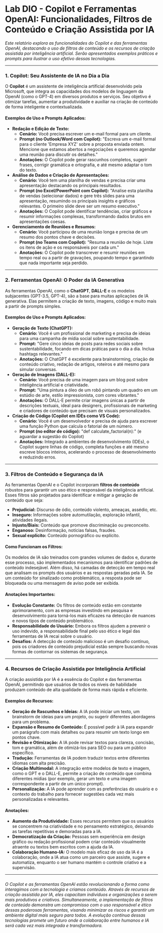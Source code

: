 # Lab DIO -  Copilot e Ferramentas OpenAI: Funcionalidades, Filtros de Conteúdo e Criação Assistida por IA

_Este relatório explora as funcionalidades do Copilot e das ferramentas OpenAI, destacando o uso de filtros de conteúdo e os recursos de criação assistida por inteligência artificial. Serão apresentados exemplos práticos e prompts para ilustrar o uso efetivo dessas tecnologias._

---

### 1. Copilot: Seu Assistente de IA no Dia a Dia

O **Copilot** é um assistente de inteligência artificial desenvolvido pela Microsoft, que integra as capacidades dos modelos de linguagem da OpenAI (como o GPT-4) em diversos produtos e serviços. Seu objetivo é otimizar tarefas, aumentar a produtividade e auxiliar na criação de conteúdo de forma inteligente e contextualizada.

#### Exemplos de Uso e Prompts Aplicados:

* **Redação e Edição de Texto:**
    * **Cenário:** Você precisa escrever um e-mail formal para um cliente.
    * **Prompt (no Outlook/Word com Copilot):** "Escreva um e-mail formal para o cliente 'Empresa XYZ' sobre a proposta enviada ontem. Mencione que estamos abertos a negociações e queremos agendar uma reunião para discutir os detalhes."
    * **Anotações:** O Copilot pode gerar rascunhos completos, sugerir frases, corrigir gramática e ortografia, e até mesmo adaptar o tom do texto.
* **Análise de Dados e Criação de Apresentações:**
    * **Cenário:** Você tem uma planilha de vendas e precisa criar uma apresentação destacando os principais resultados.
    * **Prompt (no Excel/PowerPoint com Copilot):** "Analise esta planilha de vendas (selecionar dados) e gere três slides para uma apresentação, resumindo os principais insights e gráficos relevantes. O primeiro slide deve ser um resumo executivo."
    * **Anotações:** O Copilot pode identificar tendências, criar gráficos e resumir informações complexas, transformando dados brutos em apresentações coesas.
* **Gerenciamento de Reuniões e Resumos:**
    * **Cenário:** Você participou de uma reunião longa e precisa de um resumo dos pontos chave e decisões.
    * **Prompt (no Teams com Copilot):** "Resuma a reunião de hoje. Liste os itens de ação e os responsáveis por cada um."
    * **Anotações:** O Copilot pode transcrever e resumir reuniões em tempo real ou a partir de gravações, poupando tempo e garantindo que nada importante seja perdido.

---

### 2. Ferramentas OpenAI: O Poder da IA Generativa

As ferramentas OpenAI, como o **ChatGPT**, **DALL-E** e os modelos subjacentes (GPT-3.5, GPT-4), são a base para muitas aplicações de IA generativa. Elas permitem a criação de texto, imagens, código e muito mais a partir de prompts simples.

#### Exemplos de Uso e Prompts Aplicados:

* **Geração de Texto (ChatGPT):**
    * **Cenário:** Você é um profissional de marketing e precisa de ideias para uma campanha de mídia social sobre sustentabilidade.
    * **Prompt:** "Gere cinco ideias de posts para redes sociais sobre sustentabilidade, focando em dicas práticas para o dia a dia. Inclua hashtags relevantes."
    * **Anotações:** O ChatGPT é excelente para brainstorming, criação de conteúdo criativo, redação de artigos, roteiros e até mesmo para simular conversas.
* **Geração de Imagens (DALL-E):**
    * **Cenário:** Você precisa de uma imagem para um blog post sobre inteligência artificial e criatividade.
    * **Prompt:** "Uma pintura a óleo de um robô pintando um quadro em um estúdio de arte, estilo impressionista, com cores vibrantes."
    * **Anotações:** O DALL-E permite criar imagens únicas a partir de descrições textuais, ideal para designers, profissionais de marketing e criadores de conteúdo que precisam de visuais personalizados.
* **Criação de Código (Copilot em IDEs como VS Code):**
    * **Cenário:** Você é um desenvolvedor e precisa de ajuda para escrever uma função Python que calcula o fatorial de um número.
    * **Prompt (no editor de código):** "def calculate_factorial(n):" (e aguardar a sugestão do Copilot)
    * **Anotações:** Integrado a ambientes de desenvolvimento (IDEs), o Copilot sugere linhas de código, completa funções e até mesmo escreve blocos inteiros, acelerando o processo de desenvolvimento e reduzindo erros.

---

### 3. Filtros de Conteúdo e Segurança da IA

As ferramentas OpenAI e o Copilot incorporam **filtros de conteúdo** robustos para garantir um uso ético e responsável da inteligência artificial. Esses filtros são projetados para identificar e mitigar a geração de conteúdo que seja:

* **Prejudicial:** Discurso de ódio, conteúdo violento, ameaças, assédio, etc.
* **Inseguro:** Informações sobre automutilação, exploração infantil, atividades ilegais.
* **Injusto/Biais:** Conteúdo que promove discriminação ou preconceito.
* **Enganoso:** Desinformação, notícias falsas, fraudes.
* **Sexual explícito:** Conteúdo pornográfico ou explícito.

#### Como Funcionam os Filtros:

Os modelos de IA são treinados com grandes volumes de dados e, durante esse processo, são implementados mecanismos para identificar padrões de conteúdo indesejável. Além disso, há camadas de detecção em tempo real que analisam os prompts dos usuários e as respostas geradas pela IA. Se um conteúdo for sinalizado como problemático, a resposta pode ser bloqueada ou uma mensagem de aviso pode ser exibida.

#### Anotações Importantes:

* **Evolução Constante:** Os filtros de conteúdo estão em constante aprimoramento, com as empresas investindo em pesquisa e desenvolvimento para torná-los mais eficazes na detecção de nuances e novos tipos de conteúdo problemático.
* **Responsabilidade do Usuário:** Embora os filtros ajudem a prevenir o uso indevido, a responsabilidade final pelo uso ético e legal das ferramentas de IA recai sobre o usuário.
* **Desafios:** A detecção de conteúdo malicioso é um desafio contínuo, pois os criadores de conteúdo prejudicial estão sempre buscando novas formas de contornar os sistemas de segurança.

---

### 4. Recursos de Criação Assistida por Inteligência Artificial

A criação assistida por IA é a essência do Copilot e das ferramentas OpenAI, permitindo que usuários de todos os níveis de habilidade produzam conteúdo de alta qualidade de forma mais rápida e eficiente.

#### Exemplos de Recursos:

* **Geração de Rascunhos e Ideias:** A IA pode iniciar um texto, um brainstorm de ideias para um projeto, ou sugerir diferentes abordagens para um problema.
* **Expansão e Resumo de Conteúdo:** É possível pedir à IA para expandir um parágrafo com mais detalhes ou para resumir um texto longo em pontos chave.
* **Revisão e Otimização:** A IA pode revisar textos para clareza, concisão, tom e gramática, além de otimizá-los para SEO ou para um público específico.
* **Tradução:** Ferramentas de IA podem traduzir textos entre diferentes idiomas com alta precisão.
* **Criação Multimodal:** A integração entre modelos de texto e imagem, como o GPT e o DALL-E, permite a criação de conteúdo que combina diferentes mídias (por exemplo, gerar um texto e uma imagem correspondente a partir de um único prompt).
* **Personalização:** A IA pode aprender com as preferências do usuário e o contexto do trabalho para fornecer sugestões cada vez mais personalizadas e relevantes.

#### Anotações:

* **Aumento da Produtividade:** Esses recursos permitem que os usuários se concentrem na criatividade e no pensamento estratégico, deixando as tarefas repetitivas e demoradas para a IA.
* **Democratização da Criação:** Pessoas sem experiência em design gráfico ou redação profissional podem criar conteúdo visualmente atraente ou textos bem escritos com a ajuda da IA.
* **Colaboração Humano-IA:** O modelo mais eficaz de uso da IA é a colaboração, onde a IA atua como um parceiro que assiste, sugere e automatiza, enquanto o ser humano mantém o controle criativo e a supervisão.

---
###

_O Copilot e as ferramentas OpenAI estão revolucionando a forma como interagimos com a tecnologia e criamos conteúdo. Através de recursos de criação assistida por IA, eles capacitam indivíduos e organizações a serem mais produtivos e criativos. Simultaneamente, a implementação de filtros de conteúdo demonstra um compromisso com o uso responsável e ético dessas poderosas ferramentas, visando minimizar os riscos e garantir um ambiente digital mais seguro para todos. A evolução contínua dessas tecnologias promete um futuro onde a colaboração entre humanos e IA será cada vez mais integrada e transformadora._
